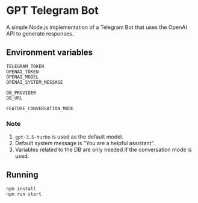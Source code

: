 # GPT Telegram Bot

A simple Node.js implementation of a Telegram Bot that uses the OpenAI API to generate responses.

## Environment variables

```
TELEGRAM_TOKEN
OPENAI_TOKEN
OPENAI_MODEL
OPENAI_SYSTEM_MESSAGE

DB_PROVIDER
DB_URL

FEATURE_CONVERSATION_MODE
```

### Note

1. `gpt-3.5-turbo` is used as the default model.
2. Default system message is "You are a helpful assistant".
3. Variables related to the DB are only needed if the conversation mode is used.

## Running

```
npm install
npm run start
```

